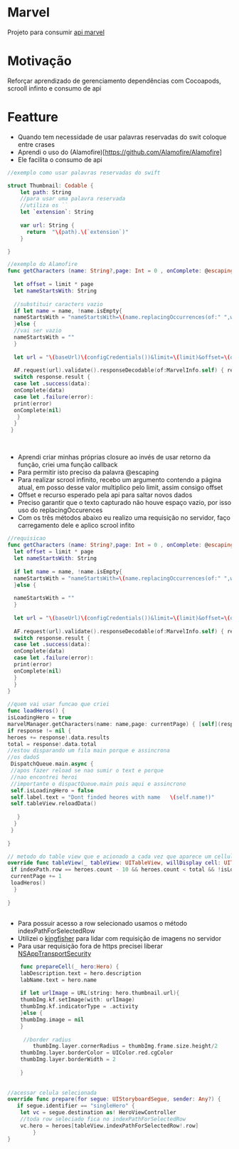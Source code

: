 # Marvel
Projeto para consumir [api marvel](https://developer.marvel.com/)

#  Motivação
Reforçar aprendizado de gerenciamento dependências com Cocoapods, scrooll infinto e consumo de api

# Featture
- Quando tem necessidade de usar palavras reservadas do swit coloque entre crases
- Aprendi o uso do (Alamofire)[https://github.com/Alamofire/Alamofire]
- Ele facilita o consumo de api


```swift
//exemplo como usar palavras reservadas do swift

struct Thumbnail: Codable {
	let path: String
	//para usar uma palavra reservada
	//utiliza os ``
	let `extension`: String
	
	var url: String {
	  return  "\(path).\(`extension`)"
	}

}

//exemplo do Alamofire
func getCharacters (name: String?,page: Int = 0 , onComplete: @escaping (MarvelInfo?) ->Void)  {
		
  let offset = limit * page
  let nameStartsWith: String
		
  //substituir caracters vazio		
  if let name = name, !name.isEmpty{
  nameStartsWith = "nameStartsWith=\(name.replacingOccurrences(of:" ",with: ""))"
  }else {
  //vai ser vazio
  nameStartsWith = ""
  }
		
  let url = "\(baseUrl)\(configCredentials())&limit=\(limit)&offset=\(offset)&\(nameStartsWith)"
	 
  AF.request(url).validate().responseDecodable(of:MarvelInfo.self) { response in
  switch response.result {
  case let .success(data):
  onComplete(data)
  case let .failure(error):
  print(error)
  onComplete(nil)
   }
  }
 }
	

```


##
- Aprendi criar minhas próprias closure ao invés de usar retorno da função, criei uma função callback
- Para permitir isto preciso da palavra @escaping
- Para realizar scrool infinito, recebo um argumento contendo a página atual, em posso desse valor multiplico pelo limit, assim consigo offset
- Offset e recurso esperado pela api para saltar novos dados
- Preciso garantir que o texto capturado não houve espaço vazio, por isso uso do replacingOccurences
- Com os três métodos abaixo eu realizo uma requisição no servidor, faço carregamento dele e aplico scrool infito

```swift
//requisicao
func getCharacters (name: String?,page: Int = 0 , onComplete: @escaping (MarvelInfo?) ->Void)  {
  let offset = limit * page
  let nameStartsWith: String
		 
  if let name = name, !name.isEmpty{
  nameStartsWith = "nameStartsWith=\(name.replacingOccurrences(of:" ",with: ""))"
  }else {
		
  nameStartsWith = ""
  }
		
  let url = "\(baseUrl)\(configCredentials())&limit=\(limit)&offset=\(offset)&\(nameStartsWith)"
	  
  AF.request(url).validate().responseDecodable(of:MarvelInfo.self) { response in
  switch response.result {
  case let .success(data):
  onComplete(data)
  case let .failure(error):
  print(error)
  onComplete(nil)
  }
  }
}
	
//quem vai usar funcao que criei
func loadHeros() {
isLoadingHero = true
marvelManager.getCharacters(name: name,page: currentPage) { [self](response) in
if response != nil {
heroes += response!.data.results
total = response!.data.total
//estou disparando um fila main porque e assincrona
//os dadoS
 DispatchQueue.main.async {
 //apos fazer reload se nao sumir o text e porque
 //nao encontrei heroi
 //importante o dispactQueue.main pois aqui e assincrono
 self.isLoadingHero = false
 self.label.text = "Dont finded heores with name   \(self.name!)"
 self.tableView.reloadData()
					
   }
  }
 }
		
}

// metodo do table view que e acionado a cada vez que aparece um cellula na tela
override func tableView(_ tableView: UITableView, willDisplay cell: UITableViewCell, forRowAt indexPath: IndexPath) {
 if indexPath.row == heroes.count - 10 && heroes.count < total && !isLoadingHero {
 currentPage += 1
 loadHeros()
  }
		 
}

```

## 
- Para possuir acesso a row selecionado usamos o método indexPathForSelectedRow
- Utilizei o [kingfisher](https://github.com/onevcat/Kingfisher) para lidar com requisição de imagens no servidor
- Para usar requisição fora de https precisei liberar [NSAppTransportSecurity](https://stackoverflow.com/questions/32631184/the-resource-could-not-be-loaded-because-the-app-transport-security-policy-requi)

```swift
	func prepareCell(_ hero:Hero) {
	labDescription.text = hero.description
	labName.text = hero.name
	
	if let urlImage = URL(string: hero.thumbnail.url){
	thumbImg.kf.setImage(with: urlImage)
	thumbImg.kf.indicatorType = .activity
	}else {
	thumbImg.image = nil
	}
	 
	 //border radius
    	thumbImg.layer.cornerRadius = thumbImg.frame.size.height/2
	thumbImg.layer.borderColor = UIColor.red.cgColor
	thumbImg.layer.borderWidth = 2
		
	}
  
  
//acessar celula selecionada
override func prepare(for segue: UIStoryboardSegue, sender: Any?) {
   if segue.identifier == "singleHero" {
    let vc = segue.destination as! HeroViewController
    //toda row seleciado fica no indexPathForSelectedRow
    vc.hero = heroes[tableView.indexPathForSelectedRow!.row]
		}
}

```




